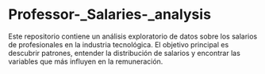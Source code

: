 # Professor-_Salaries-_analysis
Este repositorio contiene un análisis exploratorio de datos sobre los salarios de profesionales en la industria tecnológica. El objetivo principal es descubrir patrones, entender la distribución de salarios y encontrar las variables que más influyen en la remuneración.
